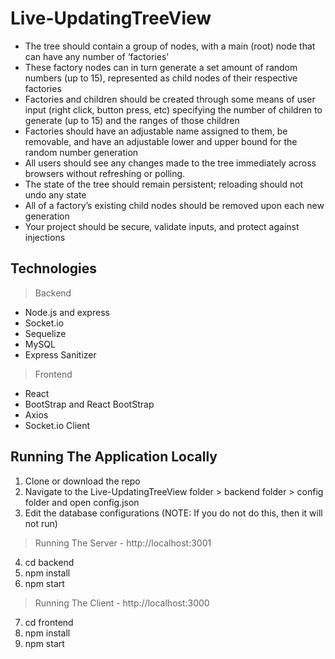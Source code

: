 # Live-UpdatingTreeView
*	The tree should contain a group of nodes, with a main (root) node that can have any number of ‘factories'
* These factory nodes can in turn generate a set amount of random numbers (up to 15), represented as child nodes of their respective factories
* Factories and children should be created through some means of user input (right click, button press, etc) specifying the number of children to generate (up to 15) and the ranges of those children
* Factories should have an adjustable name assigned to them, be removable, and have an adjustable lower and upper bound for the random number generation
* All users should see any changes made to the tree immediately across browsers without refreshing or polling.
* The state of the tree should remain persistent; reloading should not undo any state
* All of a factory’s existing child nodes should be removed upon each new generation
* Your project should be secure, validate inputs, and protect against injections

## Technologies
> Backend
* Node.js and express
* Socket.io
* Sequelize
* MySQL
* Express Sanitizer
> Frontend
* React
* BootStrap and React BootStrap
* Axios
* Socket.io Client

## Running The Application Locally
1. Clone or download the repo
2. Navigate to the Live-UpdatingTreeView folder > backend folder > config folder and open config.json
3. Edit the database configurations (NOTE: If you do not do this, then it will not run)
>Running The Server - http://localhost:3001
4. cd backend
5. npm install
6. npm start
>Running The Client - http://localhost:3000
7. cd frontend
8. npm install
9. npm start
